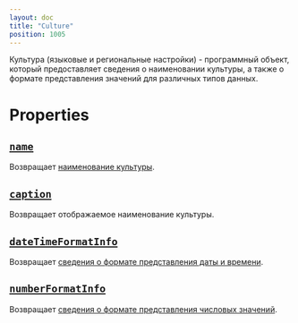 ```yaml
---
layout: doc
title: "Culture"
position: 1005
---
```


Культура (языковые и региональные настройки) - программный объект, который предоставляет сведения
о наименовании культуры, а также о формате представления значений для различных типов данных.

# Properties

## [`name`](Culture.name/)

Возвращает [наименование культуры](http://tools.ietf.org/html/rfc5646).

## [`caption`](Culture.caption/)

Возвращает отображаемое наименование культуры.

## [`dateTimeFormatInfo`](Culture.dateTimeFormatInfo/)

Возвращает [сведения о формате представления даты и времени](DateTimeFormatInfo/).

## [`numberFormatInfo`](Culture.numberFormatInfo/)

Возвращает [сведения о формате представления числовых значений](NumberFormatInfo/).
